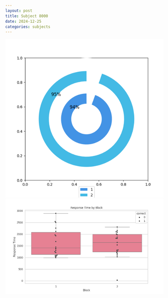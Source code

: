 ```yaml
---
layout: post
title: Subject 8000
date: 2024-12-25
categories: subjects
---
```


![](data/8000/run-29/8000__acc_test.png)
![](data/8000/run-29/8000_rt.png)
